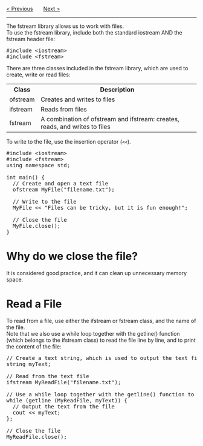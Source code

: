 <a href="/Classes/Polymorphism.md">&lt; Previous</a>
&nbsp;&nbsp;&nbsp;&nbsp;&nbsp;
<a href="/Classes/Exceptions.md">Next &gt;</a>
<hr>
The fstream library allows us to work with files.
<br>
To use the fstream library, include both the standard iostream AND the fstream header file:
<pre>
#include &lt;iostream&gt;
#include &lt;fstream&gt;
</pre>
There are three classes included in the fstream library, which are used to create, write or read files:
<table>
  <tr>
    <th>Class</th>
    <th>Description</th>
  </tr>
  <tr>
    <td>ofstream</td>
    <td>Creates and writes to files</td>
  </tr>
  <tr>
    <td>ifstream</td>
    <td>Reads from files</td>
  </tr>
  <tr>
    <td>fstream</td>
    <td>A combination of ofstream and ifstream: creates, reads, and writes to files</td>
  </tr>
</table>
To write to the file, use the insertion operator (<code>&lt;&lt;</code>).
<pre>
#include &lt;iostream&gt;
#include &lt;fstream&gt;
using namespace std;<br>
int main() {
  // Create and open a text file
  ofstream MyFile("filename.txt");<br>
  // Write to the file
  MyFile &lt;&lt; "Files can be tricky, but it is fun enough!";<br>
  // Close the file
  MyFile.close();
}
</pre>
<h1>Why do we close the file?</h1>
It is considered good practice, and it can clean up unnecessary memory space.
<h1>Read a File</h1>
To read from a file, use either the ifstream or fstream class, and the name of the file.
<br>
Note that we also use a while loop together with the getline() function (which belongs to the ifstream class) to read the file line by line, and to print the content of the file:
<pre>
// Create a text string, which is used to output the text file
string myText;<br>
// Read from the text file
ifstream MyReadFile("filename.txt");<br>
// Use a while loop together with the getline() function to read the file line by line
while (getline (MyReadFile, myText)) {
  // Output the text from the file
  cout &lt;&lt; myText;
};<br>
// Close the file
MyReadFile.close();
</pre>
